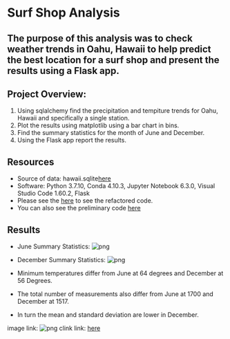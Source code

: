 # Surf Shop Analysis

## The purpose of this analysis was to check weather trends in Oahu, Hawaii to help predict the best location for a surf shop and present the results using a Flask app.  

## Project Overview:
1. Using sqlalchemy find the precipitation and tempiture trends for Oahu, Hawaii and specifically a single station.
2. Plot the results using matplotlib using a bar chart in bins.
3. Find the summary statistics for the month of June and December.
4. Using the Flask app report the results. 


## Resources
- Source of data: hawaii.sqlite[here](link)
- Software: Python 3.7.10, Conda 4.10.3, Jupyter Notebook 6.3.0, Visual Studio Code 1.60.2, Flask
- Please see the [here]() to see the refactored code.
- You can also see the preliminary code [here]()

## Results 
- June Summary Statistics:
![png](link)

- December Summary Statistics:
![png](link)

- Minimum temperatures differ from June at 64 degrees and December at 56 Degrees.
- The total number of measurements also differ from June at 1700 and December at 1517.
- In turn the mean and standard deviation are lower in December. 



image link: ![png](link)
clink link: [here](link)
